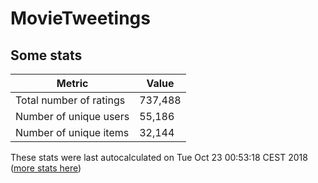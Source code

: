 # MovieTweetings
## Some stats

Metric | Value
--- | ---
Total number of ratings                 | 737,488
Number of unique users                  | 55,186
Number of unique items                  | 32,144
These stats were last autocalculated on Tue Oct 23 00:53:18 CEST 2018  ([more stats here](./stats.md))


